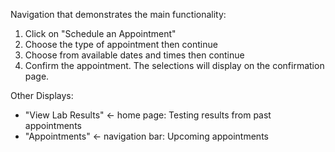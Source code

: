 Navigation that demonstrates the main functionality:

1. Click on "Schedule an Appointment"
2. Choose the type of appointment then continue
3. Choose from available dates and times then continue
4. Confirm the appointment. The selections will display on the confirmation page.


Other Displays:
- "View Lab Results" <- home page: Testing results from past appointments
- "Appointments" <- navigation bar: Upcoming appointments
